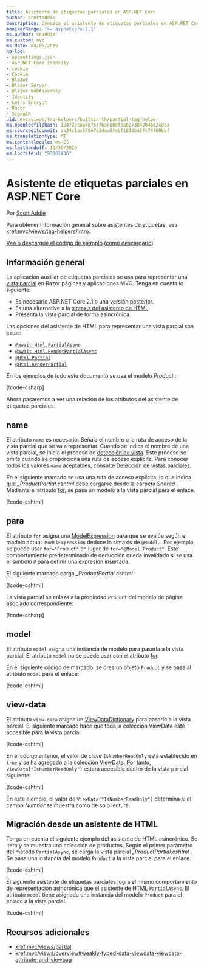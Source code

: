 ```yaml
---
title: Asistente de etiquetas parciales en ASP.NET Core
author: scottaddie
description: Conozca el asistente de etiquetas parciales en ASP.NET Core y el rol que desempeña cada uno de sus atributos a la hora de representar una vista parcial.
monikerRange: '>= aspnetcore-2.1'
ms.author: scaddie
ms.custom: mvc
ms.date: 04/06/2019
no-loc:
- appsettings.json
- ASP.NET Core Identity
- cookie
- Cookie
- Blazor
- Blazor Server
- Blazor WebAssembly
- Identity
- Let's Encrypt
- Razor
- SignalR
uid: mvc/views/tag-helpers/builtin-th/partial-tag-helper
ms.openlocfilehash: 124f23caa4a757f63a80dfea627304204ba2cdca
ms.sourcegitcommit: ca34c1ac578e7d3daa0febf1810ba5fc74f60bbf
ms.translationtype: MT
ms.contentlocale: es-ES
ms.lasthandoff: 10/30/2020
ms.locfileid: "93061436"
---
```

# <a name="partial-tag-helper-in-aspnet-core"></a>Asistente de etiquetas parciales en ASP.NET Core

Por [Scott Addie](https://github.com/scottaddie)

Para obtener información general sobre asistentes de etiquetas, vea <xref:mvc/views/tag-helpers/intro>.

[Vea o descargue el código de ejemplo](https://github.com/dotnet/AspNetCore.Docs/tree/master/aspnetcore/mvc/views/tag-helpers/built-in/samples) ([cómo descargarlo](xref:index#how-to-download-a-sample))

## <a name="overview"></a>Información general

La aplicación auxiliar de etiquetas parciales se usa para representar una [vista parcial](xref:mvc/views/partial) en Razor páginas y aplicaciones MVC. Tenga en cuenta lo siguiente:

* Es necesario ASP.NET Core 2.1 o una versión posterior.
* Es una alternativa a la [sintaxis del asistente de HTML](xref:mvc/views/partial#reference-a-partial-view).
* Presenta la vista parcial de forma asincrónica.

Las opciones del asistente de HTML para representar una vista parcial son estas:

* [`@await Html.PartialAsync`](/dotnet/api/microsoft.aspnetcore.mvc.rendering.htmlhelperpartialextensions.partialasync)
* [`@await Html.RenderPartialAsync`](/dotnet/api/microsoft.aspnetcore.mvc.rendering.htmlhelperpartialextensions.renderpartialasync)
* [`@Html.Partial`](/dotnet/api/microsoft.aspnetcore.mvc.rendering.htmlhelperpartialextensions.partial)
* [`@Html.RenderPartial`](/dotnet/api/microsoft.aspnetcore.mvc.rendering.htmlhelperpartialextensions.renderpartial)

En los ejemplos de todo este documento se usa el modelo *Product* :

[!code-csharp[](samples/TagHelpersBuiltIn/Models/Product.cs)]

Ahora pasaremos a ver una relación de los atributos del asistente de etiquetas parciales.

## <a name="name"></a>name

El atributo `name` es necesario. Señala el nombre o la ruta de acceso de la vista parcial que se va a representar. Cuando se indica el nombre de una vista parcial, se inicia el proceso de [detección de vista](xref:mvc/views/overview#view-discovery). Este proceso se omite cuando se proporciona una ruta de acceso explícita. Para conocer todos los valores `name` aceptables, consulte [Detección de vistas parciales](xref:mvc/views/partial#partial-view-discovery).

En el siguiente marcado se usa una ruta de acceso explícita, lo que indica que *_ProductPartial.cshtml* debe cargarse desde la carpeta *Shared* . Mediante el atributo [for](#for), se pasa un modelo a la vista parcial para el enlace.

[!code-cshtml[](samples/TagHelpersBuiltIn/Pages/Product.cshtml?name=snippet_Name)]

## <a name="for"></a>para

El atributo `for` asigna una [ModelExpression](/dotnet/api/microsoft.aspnetcore.mvc.viewfeatures.modelexpression) para que se evalúe según el modelo actual. `ModelExpression` deduce la sintaxis de `@Model.`. Por ejemplo, se puede usar `for="Product"` en lugar de `for="@Model.Product"`. Este comportamiento predeterminado de deducción queda invalidado si se usa el símbolo `@` para definir una expresión insertada.

El siguiente marcado carga *_ProductPartial.cshtml* :

[!code-cshtml[](samples/TagHelpersBuiltIn/Pages/Product.cshtml?name=snippet_For)]

La vista parcial se enlaza a la propiedad `Product` del modelo de página asociado correspondiente:

[!code-csharp[](samples/TagHelpersBuiltIn/Pages/Product.cshtml.cs?highlight=8)]

## <a name="model"></a>model

El atributo `model` asigna una instancia de modelo para pasarla a la vista parcial. El atributo `model` no se puede usar con el atributo [for](#for).

En el siguiente código de marcado, se crea un objeto `Product` y se pasa al atributo `model` para el enlace:

[!code-cshtml[](samples/TagHelpersBuiltIn/Pages/Product.cshtml?name=snippet_Model)]

## <a name="view-data"></a>view-data

El atributo `view-data` asigna un [ViewDataDictionary](/dotnet/api/microsoft.aspnetcore.mvc.viewfeatures.viewdatadictionary) para pasarlo a la vista parcial. El siguiente marcado hace que toda la colección ViewData esté accesible para la vista parcial:

[!code-cshtml[](samples/TagHelpersBuiltIn/Pages/Product.cshtml?name=snippet_ViewData&highlight=5-)]

En el código anterior, el valor de clave `IsNumberReadOnly` está establecido en `true` y se ha agregado a la colección ViewData. Por tanto, `ViewData["IsNumberReadOnly"]` estará accesible dentro de la vista parcial siguiente:

[!code-cshtml[](samples/TagHelpersBuiltIn/Pages/Shared/_ProductViewDataPartial.cshtml?highlight=5)]

En este ejemplo, el valor de `ViewData["IsNumberReadOnly"]` determina si el campo *Number* se muestra como de solo lectura.

## <a name="migrate-from-an-html-helper"></a>Migración desde un asistente de HTML

Tenga en cuenta el siguiente ejemplo del asistente de HTML asincrónico. Se itera y se muestra una colección de productos. Según el primer parámetro del método `PartialAsync`, se carga la vista parcial *_ProductPartial.cshtml* . Se pasa una instancia del modelo `Product` a la vista parcial para el enlace.

[!code-cshtml[](samples/TagHelpersBuiltIn/Pages/Products.cshtml?name=snippet_HtmlHelper&highlight=3)]

El siguiente asistente de etiquetas parciales logra el mismo comportamiento de representación asincrónica que el asistente de HTML `PartialAsync`. El atributo `model` tiene asignada una instancia del modelo `Product` para el enlace a la vista parcial.

[!code-cshtml[](samples/TagHelpersBuiltIn/Pages/Products.cshtml?name=snippet_TagHelper&highlight=3)]

## <a name="additional-resources"></a>Recursos adicionales

* <xref:mvc/views/partial>
* <xref:mvc/views/overview#weakly-typed-data-viewdata-viewdata-attribute-and-viewbag>
